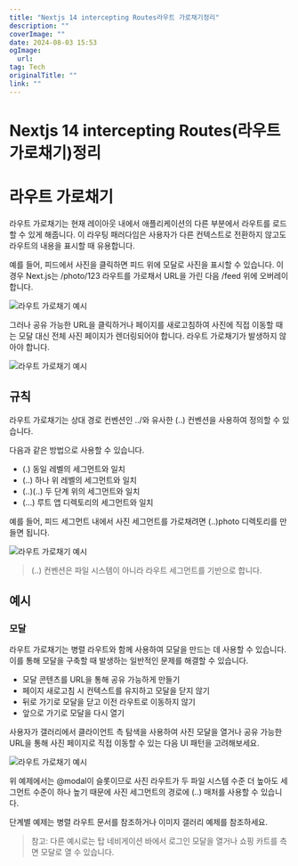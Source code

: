 ```yaml
---
title: "Nextjs 14 intercepting Routes라우트 가로채기정리"
description: ""
coverImage: ""
date: 2024-08-03 15:53
ogImage: 
  url: 
tag: Tech
originalTitle: ""
link: ""
---
```




# Nextjs 14 intercepting Routes(라우트 가로채기)정리

# 라우트 가로채기

라우트 가로채기는 현재 레이아웃 내에서 애플리케이션의 다른 부분에서 라우트를 로드할 수 있게 해줍니다. 이 라우팅 패러다임은 사용자가 다른 컨텍스트로 전환하지 않고도 라우트의 내용을 표시할 때 유용합니다.

<div class="content-ad"></div>

예를 들어, 피드에서 사진을 클릭하면 피드 위에 모달로 사진을 표시할 수 있습니다. 이 경우 Next.js는 /photo/123 라우트를 가로채서 URL을 가린 다음 /feed 위에 오버레이합니다.

![라우트 가로채기 예시](/assets/img/Intercepting-Routes_0.png)

그러나 공유 가능한 URL을 클릭하거나 페이지를 새로고침하여 사진에 직접 이동할 때는 모달 대신 전체 사진 페이지가 렌더링되어야 합니다. 라우트 가로채기가 발생하지 않아야 합니다.

![라우트 가로채기 예시](/assets/img/Intercepting-Routes_1.png)

<div class="content-ad"></div>

## 규칙

라우트 가로채기는 상대 경로 컨벤션인 ../와 유사한 (..) 컨벤션을 사용하여 정의할 수 있습니다.

다음과 같은 방법으로 사용할 수 있습니다.

- (.) 동일 레벨의 세그먼트와 일치
- (..) 하나 위 레벨의 세그먼트와 일치
- (..)(..) 두 단계 위의 세그먼트와 일치
- (...) 루트 앱 디렉토리의 세그먼트와 일치

예를 들어, 피드 세그먼트 내에서 사진 세그먼트를 가로채려면 (..)photo 디렉토리를 만들면 됩니다.

![라우트 가로채기 예시](/assets/img/Intercepting-Routes_2.png)

> (..) 컨벤션은 파일 시스템이 아니라 라우트 세그먼트를 기반으로 합니다.

<div class="content-ad"></div>

## 예시

### 모달

라우트 가로채기는 병렬 라우트와 함께 사용하여 모달을 만드는 데 사용할 수 있습니다. 이를 통해 모달을 구축할 때 발생하는 일반적인 문제를 해결할 수 있습니다.

- 모달 콘텐츠를 URL을 통해 공유 가능하게 만들기
- 페이지 새로고침 시 컨텍스트를 유지하고 모달을 닫지 않기
- 뒤로 가기로 모달을 닫고 이전 라우트로 이동하지 않기
- 앞으로 가기로 모달을 다시 열기

사용자가 갤러리에서 클라이언트 측 탐색을 사용하여 사진 모달을 열거나 공유 가능한 URL을 통해 사진 페이지로 직접 이동할 수 있는 다음 UI 패턴을 고려해보세요.

<div class="content-ad"></div>

![라우트 가로채기 예시](/assets/img/Intercepting-Routes_3.png)

위 예제에서는 @modal이 슬롯이므로 사진 라우트가 두 파일 시스템 수준 더 높아도 세그먼트 수준이 하나 높기 때문에 사진 세그먼트의 경로에 (..) 매처를 사용할 수 있습니다.

단계별 예제는 병렬 라우트 문서를 참조하거나 이미지 갤러리 예제를 참조하세요.

> 참고:
> 다른 예시로는 탑 네비게이션 바에서 로그인 모달을 열거나 쇼핑 카트를 측면 모달로 열 수 있습니다.
